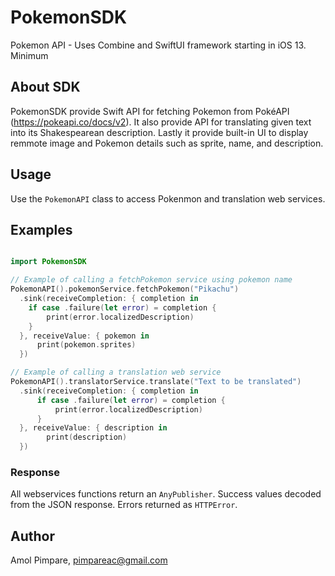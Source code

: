 # PokemonSDK
Pokemon API - Uses Combine and SwiftUI framework starting in iOS 13. Minimum


## About SDK

PokemonSDK provide Swift API for fetching Pokemon from PokéAPI (https://pokeapi.co/docs/v2). It also provide API for translating given text into its Shakespearean description. Lastly it provide built-in UI to display remmote image and Pokemon details such as sprite, name, and description.

## Usage

Use the `PokemonAPI` class to access Pokenmon and translation web services.

## Examples

```swift

import PokemonSDK

// Example of calling a fetchPokemon service using pokemon name
PokemonAPI().pokemonService.fetchPokemon("Pikachu")
  .sink(receiveCompletion: { completion in
    if case .failure(let error) = completion {
        print(error.localizedDescription)
    }
  }, receiveValue: { pokemon in
      print(pokemon.sprites)
  })

```

```swift
// Example of calling a translation web service
PokemonAPI().translatorService.translate("Text to be translated")
  .sink(receiveCompletion: { completion in
      if case .failure(let error) = completion {
          print(error.localizedDescription)
      }
  }, receiveValue: { description in
        print(description)
  })
```


### Response

All webservices functions return an `AnyPublisher`. Success values decoded from the JSON response. Errors returned as `HTTPError`.


## Author

Amol Pimpare, pimpareac@gmail.com
